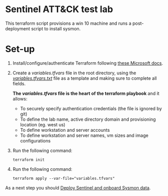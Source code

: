 # Sentinel ATT&CK test lab

This terraform script provisions a win 10 machine and runs a post-deployment script to install sysmon.

# Set-up
1. Install/configure/authenticate Terraform following [these Microsoft docs](https://docs.microsoft.com/en-us/azure/virtual-machines/linux/terraform-install-configure).
2. Create a _variables.tfvars_ file in the root directory, using the [_variables.tfvars.txt_](https://github.com/BlueTeamToolkit/sentinel-attack/blob/master/lab/variables.tfvars.txt) file as a template and making sure to complete all fields. 

    **The _variables.tfvars_ file is the heart of the terraform playbook** and it allows:
    - To securely specify authentication credentials (the file is ignored by git)
    - To define the lab name, active directory domain and provisioning location (eg. west us)
    - To define workstation and server accounts
    - To define workstation and server names, vm sizes and image configurations

3. Run the following command:

    ```terraform init```

4. Run the following command:

    ```terraform apply --var-file="variables.tfvars"```

As a next step you should [Deploy Sentinel and onboard Sysmon data](https://github.com/BlueTeamToolkit/sentinel-attack/blob/master/guides/Sysmon-onboarding-quickstart.md). 
